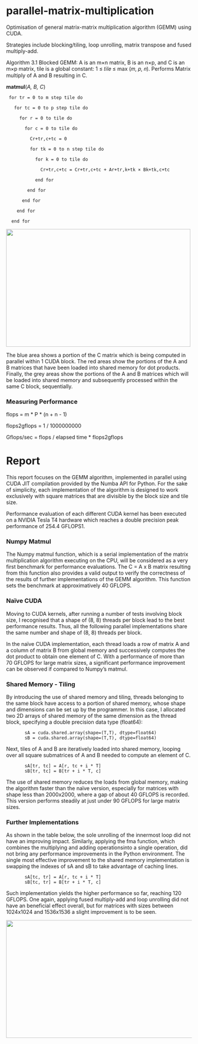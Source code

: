 # parallel-matrix-multiplication
Optimisation of general matrix-matrix multiplication algorithm (GEMM) using CUDA.

Strategies include blocking/tiling, loop unrolling, matrix transpose and fused multiply-add.

Algorithm 3.1 Blocked GEMM: A is an m×n matrix, B is an n×p, and C is an m×p matrix, tile is a global 
constant: 1 ≤ 𝑡𝑖𝑙𝑒 ≤ max (𝑚, 𝑝, 𝑛). Performs Matrix multiply of A and B resulting in C.

__matmul__(*A, B, C*)
 
     for tr = 0 to m step tile do
 
       for tc = 0 to p step tile do
 
         for r = 0 to tile do
 
           for c = 0 to tile do
 
             Cr+tr,c+tc = 0
 
             for tk = 0 to n step tile do
 
               for k = 0 to tile do
 
                 Cr+tr,c+tc = Cr+tr,c+tc + Ar+tr,k+tk × Bk+tk,c+tc
 
               end for
 
            end for
 
          end for
 
        end for
 
      end for
      
<img src="https://user-images.githubusercontent.com/61798212/117692435-ecccb380-b1b4-11eb-9e98-f38cec0785f1.png" height="320" width="500">

The blue area shows a 
portion of the C matrix which is being computed in parallel within 1 CUDA block. The red areas 
show the portions of the A and B matrices that have been loaded into shared memory for dot 
products. Finally, the grey areas show the portions of the A and B matrices which will be 
loaded into shared memory and subsequently processed within the same C block, 
sequentially.


### Measuring Performance
flops = m * P * (n + n - 1)

flops2gflops = 1 / 1000000000

Gflops/sec = flops / elapsed time * flops2gflops
      
 
# Report

This report focuses on the GEMM algorithm, implemented in parallel using CUDA JIT compilation provided by the Numba API for Python. For the sake of simplicity, each implementation of the algorithm is designed to work exclusively with square matrices that are divisible by the block size and tile size.

Performance evaluation of each different CUDA kernel has been executed on a NVIDIA Tesla T4 hardware which reaches a double precision peak performance of 254.4 GFLOPS1.

### Numpy Matmul

The Numpy matmul function, which is a serial implementation of the matrix multiplication algorithm executing on the CPU, will be considered as a very first benchmark for performance evaluations. The C = A x B matrix resulting from this function also provides a valid output to verify the correctness of the results
of further implementations of the GEMM algorithm. This function sets the benchmark at approximatively 40 GFLOPS.

### Naïve CUDA

Moving to CUDA kernels, after running a number of tests involving block size, I recognised that a shape of (8, 8) threads per block lead to the best performance results. Thus, all the following parallel implementations share the same number and shape of (8, 8) threads per block.

In the naïve CUDA implementation, each thread loads a row of matrix A and a column of matrix B from global 
memory and successively computes the dot product to obtain one element of C. With a performance of more than 70 GFLOPS for large matrix sizes, a significant performance improvement can be observed if compared to Numpy’s matmul.

### Shared Memory - Tiling

By introducing the use of shared memory and tiling, threads belonging to the same block have access to a portion of shared memory, whose shape and dimensions can be set up by the programmer. In this case, I allocated two 2D arrays of shared memory of the same dimension as the thread block, specifying a double precision data type (float64):

           sA = cuda.shared.array(shape=(T,T), dtype=float64)
           sB = cuda.shared.array(shape=(T,T), dtype=float64)

Next, tiles of A and B are iteratively loaded into shared memory, looping over all square submatrices of A and B needed to compute an element of C.
           
           sA[tr, tc] = A[r, tc + i * T]
           sB[tr, tc] = B[tr + i * T, c]

The use of shared memory reduces the loads from global memory, making the algorithm faster than the naïve version, especially for matrices with shape less than 2000x2000, where a gap of about 40 GFLOPS is recorded. This version performs steadily at just under 90 GFLOPS for large matrix sizes.

### Further Implementations

As shown in the table below, the sole unrolling of the innermost loop did not have an improving impact. Similarly, applying the fma function, which combines the multiplying and adding operationsinto a single operation, did not bring any performance improvements in the Python environment. The single most effective improvement to the shared memory implementation is swapping the indexes of sA and sB to take advantage of caching lines.

           sA[tc, tr] = A[r, tc + i * T]
           sB[tc, tr] = B[tr + i * T, c]

Such implementation yields the higher performance so far, reaching 120 GFLOPS. One again, applying fused multiply-add and loop unrolling did not have an beneficial effect overall, but for matrices with sizes between 1024x1024 and 1536x1536 a slight improvement is to be seen.

<img src="https://user-images.githubusercontent.com/61798212/117695529-3bc81800-b1b8-11eb-8057-63c877959e80.png" height="320" width="550">
